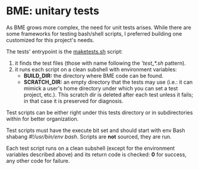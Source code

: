 BME: unitary tests
==================

As BME grows more complex, the need for unit tests arises.  While there are some frameworks for testing bash/shell scripts, I preferred building one customized for this project's needs.

The tests' entrypoint is the [maketests.sh](./maketests.sh) script:
1. it finds the test files (those with name following the *'test_\*.sh* pattern).
1. it runs each script on a clean subshell with environment variables:
   * **BUILD_DIR:** the directory where BME code can be found.
   * **SCRATCH_DIR:** an empty directory that the tests may use (i.e.: it can mimick a user's home directory under which you can set a test project, etc.).  This scratch dir is deleted after each test unless it fails; in that case it is preserved for diagnosis.

Test scripts can be either right under this tests directory or in subdirectories within for better organization.

Test scripts must have the execute bit set and should start with env Bash shabang *#!/usr/bin/env bash*.  Scripts are **not** sourced, they are run.

Each test script runs on a clean subshell (except for the environment variables described above) and its return code is checked: **0** for success, any other code for failure.
